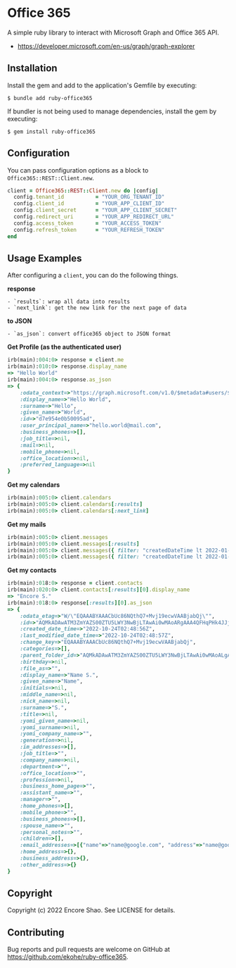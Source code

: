 # Office 365

A simple ruby library to interact with Microsoft Graph and Office 365 API.

- https://developer.microsoft.com/en-us/graph/graph-explorer

## Installation

Install the gem and add to the application's Gemfile by executing:

    $ bundle add ruby-office365

If bundler is not being used to manage dependencies, install the gem by executing:

    $ gem install ruby-office365

## Configuration

You can pass configuration options as a block to `Office365::REST::Client.new`.

```ruby
client = Office365::REST::Client.new do |config|
  config.tenant_id          = "YOUR_ORG_TENANT_ID"
  config.client_id          = "YOUR_APP_CLIENT_ID"
  config.client_secret      = "YOUR_APP_CLIENT_SECRET"
  config.redirect_uri       = "YOUR_APP_REDIRECT_URL"
  config.access_token       = "YOUR_ACCESS_TOKEN"
  config.refresh_token      = "YOUR_REFRESH_TOKEN"
end
```

## Usage Examples

After configuring a `client`, you can do the following things.

**response**

    - `results`: wrap all data into results
    - `next_link`: get the new link for the next page of data

**to JSON**

    - `as_json`: convert office365 object to JSON format

**Get Profile (as the authenticated user)**

```ruby
irb(main):004:0> response = client.me
irb(main):010:0> response.display_name
=> "Hello World"
irb(main):004:0> response.as_json
=> {
    :odata_context=>"https://graph.microsoft.com/v1.0/$metadata#users/$entity",
    :display_name=>"Hello World",
    :surname=>"Hello",
    :given_name=>"World",
    :id=>"d7e954e0b50095ad",
    :user_principal_name=>"hello.world@mail.com",
    :business_phones=>[],
    :job_title=>nil,
    :mail=>nil,
    :mobile_phone=>nil,
    :office_location=>nil,
    :preferred_language=>nil
}
```

**Get my calendars**

```ruby
irb(main):005:0> client.calendars
irb(main):005:0> client.calendars[:results]
irb(main):005:0> client.calendars[:next_link]
```

**Get my mails**

```ruby
irb(main):005:0> client.messages
irb(main):005:0> client.messages[:results]
irb(main):005:0> client.messages({ filter: "createdDateTime lt 2022-01-01" })
irb(main):005:0> client.messages({ filter: "createdDateTime lt 2022-01-01", next_link: 'https://....' })
```

**Get my contacts**

```ruby
irb(main):018:0> response = client.contacts
irb(main):020:0> client.contacts[:results][0].display_name
=> "Encore S."
irb(main):018:0> response[:results][0].as_json
=> {
    :odata_etag=>"W/\"EQAAABYAAACbUc86NQthQ7+Mvj19ecwVAABjabQj\"",
    :id=>"AQMkADAwATM3ZmYAZS00ZTU5LWY3NwBjLTAwAi0wMAoARgAAA4QFHqPHk4JJj7ZVaRPCKk4HAJtRzzo1C2FDv4y_PX15zBUAAAIBDgAAAJtRzzo1C2FDv4y_PX15zBUAAABja1I_AAAA",
    :created_date_time=>"2022-10-24T02:48:56Z",
    :last_modified_date_time=>"2022-10-24T02:48:57Z",
    :change_key=>"EQAAABYAAACbUc86NQthQ7+Mvj19ecwVAABjabQj",
    :categories=>[],
    :parent_folder_id=>"AQMkADAwATM3ZmYAZS00ZTU5LWY3NwBjLTAwAi0wMAoALgAAA4QFHqPHk4JJj7ZVaRPCKk4BAJtRzzo1C2FDv4y_PX15zBUAAAIBDgAAAA==",
    :birthday=>nil,
    :file_as=>"",
    :display_name=>"Name S.",
    :given_name=>"Name",
    :initials=>nil,
    :middle_name=>nil,
    :nick_name=>nil,
    :surname=>"S.",
    :title=>nil,
    :yomi_given_name=>nil,
    :yomi_surname=>nil,
    :yomi_company_name=>"",
    :generation=>nil,
    :im_addresses=>[],
    :job_title=>"",
    :company_name=>nil,
    :department=>"",
    :office_location=>"",
    :profession=>nil,
    :business_home_page=>"",
    :assistant_name=>"",
    :manager=>"",
    :home_phones=>[],
    :mobile_phone=>"",
    :business_phones=>[],
    :spouse_name=>"",
    :personal_notes=>"",
    :children=>[],
    :email_addresses=>[{"name"=>"name@google.com", "address"=>"name@google.com"}],
    :home_address=>{},
    :business_address=>{},
    :other_address=>{}
}
```

## Copyright

Copyright (c) 2022 Encore Shao. See LICENSE for details.

## Contributing

Bug reports and pull requests are welcome on GitHub at https://github.com/ekohe/ruby-office365.
